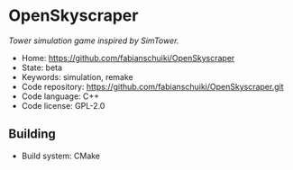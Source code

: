 # OpenSkyscraper

_Tower simulation game inspired by SimTower._

- Home: https://github.com/fabianschuiki/OpenSkyscraper
- State: beta
- Keywords: simulation, remake
- Code repository: https://github.com/fabianschuiki/OpenSkyscraper.git
- Code language: C++
- Code license: GPL-2.0

## Building

- Build system: CMake